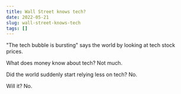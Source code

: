 ```yaml
---
title: Wall Street knows tech?
date: 2022-05-21
slug: wall-street-knows-tech
tags: []
---
```


"The tech bubble is bursting" says the world by looking at tech stock prices.

What does money know about tech? Not much.

Did the world suddenly start relying less on tech? No.

Will it? No.


